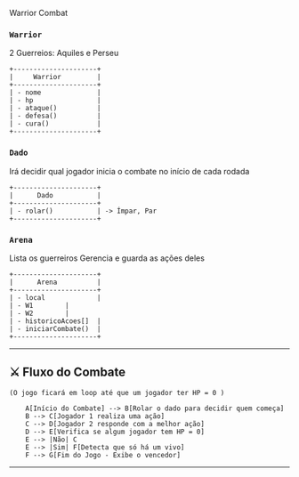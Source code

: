 
Warrior Combat


### `Warrior`
2 Guerreios: Aquiles e Perseu

```plaintext
+---------------------+
|     Warrior         |
+---------------------+
| - nome              |
| - hp                |
| - ataque()          |
| - defesa()          |
| - cura()            |
+---------------------+
```

### `Dado`
Irá decidir qual jogador inicia o combate no início de cada rodada

```plaintext
+---------------------+
|      Dado           |
+---------------------+
| - rolar()           | -> Ímpar, Par
+---------------------+
```

### `Arena`
Lista os guerreiros
Gerencia e guarda as ações deles

```plaintext
+---------------------+
|      Arena          |
+---------------------+
| - local             |
| - W1        |
| - W2        |
| - historicoAcoes[]  |
| - iniciarCombate()  |
+---------------------+
```

---

## ⚔️ Fluxo do Combate

```
(O jogo ficará em loop até que um jogador ter HP = 0 )

    A[Início do Combate] --> B[Rolar o dado para decidir quem começa]
    B --> C[Jogador 1 realiza uma ação]
    C --> D[Jogador 2 responde com a melhor ação]
    D --> E[Verifica se algum jogador tem HP = 0]
    E --> |Não| C
    E --> |Sim| F[Detecta que só há um vivo]
    F --> G[Fim do Jogo - Exibe o vencedor]
```

---
